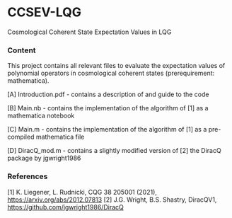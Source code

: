 # CCSEV-LQG
Cosmological Coherent State Expectation Values in LQG


### Content
This project contains all relevant files to evaluate the expectation values of polynomial operators in cosmological coherent states (prerequirement: mathematica).

[A] Introduction.pdf - contains a description of and guide to the code

[B] Main.nb - contains the implementation of the algorithm of [1] as a mathematica notebook

[C] Main.m - contains the implementation of the algorithm of [1] as a pre-compiled mathematica file

[D] DiracQ_mod.m - contains a slightly modified version of [2] the DiracQ package by jgwright1986


### References
[1] K. Liegener, L. Rudnicki, CQG 38 205001 (2021), https://arxiv.org/abs/2012.07813
[2] J.G. Wright, B.S. Shastry, DiracQV1, https://github.com/jgwright1986/DiracQ
